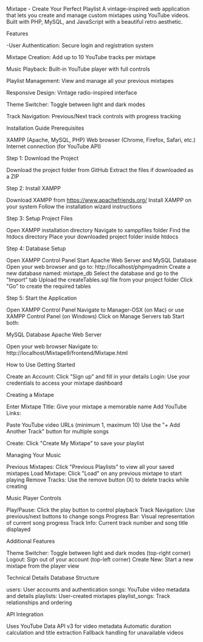  Mixtape - Create Your Perfect Playlist
A vintage-inspired web application that lets you create and manage custom mixtapes using YouTube videos. Built with PHP, MySQL, and JavaScript with a beautiful retro aesthetic.


 Features

-User Authentication: Secure login and registration system

Mixtape Creation: Add up to 10 YouTube tracks per mixtape

Music Playback: Built-in YouTube player with full controls

Playlist Management: View and manage all your previous mixtapes

Responsive Design: Vintage radio-inspired interface

Theme Switcher: Toggle between light and dark modes

Track Navigation: Previous/Next track controls with progress tracking


 Installation Guide
Prerequisites

XAMPP (Apache, MySQL, PHP)
Web browser (Chrome, Firefox, Safari, etc.)
Internet connection (for YouTube API)


Step 1: Download the Project

Download the project folder from GitHub
Extract the files if downloaded as a ZIP


Step 2: Install XAMPP

Download XAMPP from https://www.apachefriends.org/
Install XAMPP on your system
Follow the installation wizard instructions


Step 3: Setup Project Files

Open XAMPP installation directory
Navigate to xamppfiles folder
Find the htdocs directory
Place your downloaded project folder inside htdocs


Step 4: Database Setup

Open XAMPP Control Panel
Start Apache Web Server and MySQL Database
Open your web browser and go to: http://localhost/phpmyadmin
Create a new database named: mixtape_db
Select the database and go to the "Import" tab
Upload the createTables.sql file from your project folder
Click "Go" to create the required tables



Step 5: Start the Application

Open XAMPP Control Panel
Navigate to Manager-OSX (on Mac) or use XAMPP Control Panel (on Windows)
Click on Manage Servers tab
Start both:

MySQL Database
Apache Web Server


Open your web browser
Navigate to: http://localhost/Mixtape9/frontend/Mixtape.html




 How to Use
Getting Started

Create an Account: Click "Sign up" and fill in your details
Login: Use your credentials to access your mixtape dashboard

Creating a Mixtape

Enter Mixtape Title: Give your mixtape a memorable name
Add YouTube Links:

Paste YouTube video URLs (minimum 1, maximum 10)
Use the "+ Add Another Track" button for multiple songs


Create: Click "Create My Mixtape" to save your playlist

Managing Your Music

Previous Mixtapes: Click "Previous Playlists" to view all your saved mixtapes
Load Mixtape: Click "Load" on any previous mixtape to start playing
Remove Tracks: Use the remove button (X) to delete tracks while creating

Music Player Controls

Play/Pause: Click the play button to control playback
Track Navigation: Use previous/next buttons to change songs
Progress Bar: Visual representation of current song progress
Track Info: Current track number and song title displayed

Additional Features

Theme Switcher: Toggle between light and dark modes (top-right corner)
Logout: Sign out of your account (top-left corner)
Create New: Start a new mixtape from the player view

 Technical Details
Database Structure

users: User accounts and authentication
songs: YouTube video metadata and details
playlists: User-created mixtapes
playlist_songs: Track relationships and ordering


API Integration

Uses YouTube Data API v3 for video metadata
Automatic duration calculation and title extraction
Fallback handling for unavailable videos
